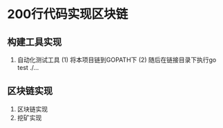# 200行代码实现区块链
## 构建工具实现
1. 自动化测试工具
(1) 将本项目链到GOPATH下
(2) 随后在链接目录下执行go test ./...

## 区块链实现
1. 区块链实现
2. 挖矿实现
